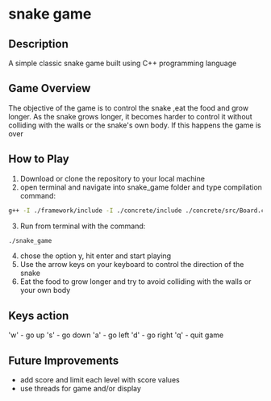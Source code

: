 # snake game
## Description
A simple classic snake game built using C++ programming language

## Game Overview

The objective of the game is to control the snake ,eat the food and grow longer. 
As the snake grows longer, it becomes harder to control it without colliding with the walls or the snake's own body. If this happens the game is over

## How to Play

1.  Download or clone the repository to your local machine
2.  open terminal and navigate into snake_game folder and type compilation command:
```sh
g++ -I ./framework/include -I ./concrete/include ./concrete/src/Board.cpp ./concrete/src/Level.cpp ./concrete/src/Snake.cpp ./concrete/src/Game.cpp     ./snake_game.cpp -o snake_game
```
3.  Run from terminal with the command:
```sh
./snake_game
```
4.  chose the option y, hit enter and start playing
5.  Use the arrow keys on your keyboard to control the direction of the snake
6.  Eat the food to grow longer and try to avoid colliding with the walls or your own body

## Keys action

'w' - go up
's' - go down
'a' - go left
'd' - go right
'q' - quit game

## Future Improvements
* add score and limit each level with score values
* use threads for game and/or display
